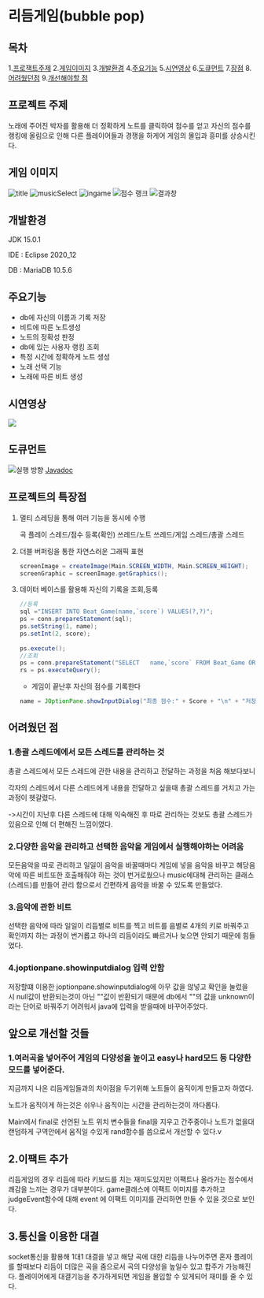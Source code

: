 
# 리듬게임(bubble pop)

## 목차
1.[프로잭트주제](https://github.com/lee2003121/bubblepop/blob/master/README.md#%ED%94%84%EB%A1%9C%EC%A0%9D%ED%8A%B8-%EC%A3%BC%EC%A0%9C)
2.[게임이미지](https://github.com/lee2003121/bubblepop/blob/master/README.md#%EA%B2%8C%EC%9E%84-%EC%9D%B4%EB%AF%B8%EC%A7%80)
3.[개발환경](https://github.com/lee2003121/bubblepop/blob/master/README.md#%ED%94%84%EB%A1%9C%EC%A0%9D%ED%8A%B8-%EC%A3%BC%EC%A0%9C)
4.[주요기능](https://github.com/lee2003121/bubblepop/blob/master/README.md#%ED%94%84%EB%A1%9C%EC%A0%9D%ED%8A%B8-%EC%A3%BC%EC%A0%9C)
5.[시연영상](https://github.com/lee2003121/bubblepop/blob/master/README.md#%ED%94%84%EB%A1%9C%EC%A0%9D%ED%8A%B8-%EC%A3%BC%EC%A0%9C)
6.[도큐먼트](https://github.com/lee2003121/bubblepop/blob/master/README.md#%ED%94%84%EB%A1%9C%EC%A0%9D%ED%8A%B8-%EC%A3%BC%EC%A0%9C)
7.[장점](https://github.com/lee2003121/bubblepop/blob/master/README.md#%ED%94%84%EB%A1%9C%EC%A0%9D%ED%8A%B8-%EC%A3%BC%EC%A0%9C)
8.[어려웠던점](https://github.com/lee2003121/bubblepop/blob/master/README.md#%ED%94%84%EB%A1%9C%EC%A0%9D%ED%8A%B8-%EC%A3%BC%EC%A0%9C)
9.[개선해야할 점](https://github.com/lee2003121/bubblepop/blob/master/README.md#%ED%94%84%EB%A1%9C%EC%A0%9D%ED%8A%B8-%EC%A3%BC%EC%A0%9C)
## 프로젝트 주제

노래에 주어진 박자를 활용해 더 정확하게 노트를 클릭하여 점수를 얻고 자신의 점수를 랭킹에 올림으로 인해 다른 플레이어들과 경쟁을 하게어 게임의 몰입과 흥미를 상승시킨다.

## 게임 이미지
![title](https://user-images.githubusercontent.com/60810332/119941229-49103f80-bfcb-11eb-982c-025464accacd.png)
![musicSelect](https://user-images.githubusercontent.com/60810332/119941233-4a416c80-bfcb-11eb-878f-efa90b06ded4.png)
![ingame](https://user-images.githubusercontent.com/60810332/119941238-4ada0300-bfcb-11eb-8d3d-f5d4b348dba0.png)
![점수 랭크](https://user-images.githubusercontent.com/60810332/119941240-4b729980-bfcb-11eb-908a-552f36f80de1.png)
![결과창](https://user-images.githubusercontent.com/60810332/119941242-4c0b3000-bfcb-11eb-9029-4ca700808107.png)


## 개발환경

JDK 15.0.1

IDE : Eclipse 2020_12

DB :  MariaDB 10.5.6


## 주요기능

- db에 자신의 이름과 기록 저장
- 비트에 따른 노트생성
- 노트의 정확성 판정
- db에 있는 사용자 랭킹 조회
- 특정 시간에 정확하게 노트 생성
- 노래 선택 기능
- 노래에 따른 비트 생성

## 시연영상

<div>
	<a href=https://youtu.be/PymbmaYfkkQ"><image src ="https://user-images.githubusercontent.com/60810332/119941229-49103f80-bfcb-11eb-982c-025464accacd.png")
"></a>

</div>

## 도큐먼트
![실행 방향](https://user-images.githubusercontent.com/60810332/119940595-655fac80-bfca-11eb-8faa-957d094daf72.png)
[Javadoc](https://lee2003121.github.io/bubblepop/Beatgame3/doc/index.html)

## 프로젝트의 특장점

1. 멀티 스레딩을 통해 여러 기능을 동시에 수행

   곡 플레이 스레드/점수 등록(확인) 쓰레드/노트 쓰레드/게임 스레드/총괄 스레드

2. 더블 버퍼링을 통한 자연스러운 그래픽 표현

   ```java
   screenImage = createImage(Main.SCREEN_WIDTH, Main.SCREEN_HEIGHT);
   screenGraphic = screenImage.getGraphics();
   ```

3. 데이터 베이스를 활용해 자신의 기록을 조회,등록 

   ```java
   //등록
   sql ="INSERT INTO Beat_Game(name,`score`) VALUES(?,?)";
   ps = conn.prepareStatement(sql);
   ps.setString(1, name);
   ps.setInt(2, score);
   			
   ps.execute();
   //조회
   ps = conn.prepareStatement("SELECT 	name,`score` FROM Beat_Game ORDER BY `score` DESC");		
   rs = ps.executeQuery();
   ```

   - 게임이 끝난후 자신의 점수를 기록한다

   ```java
   name = JOptionPane.showInputDialog("최종 점수:" + Score + "\n" + "저장하실 이름을 입력하세요","unknown");
   ```

   



## 어려웠던 점

### 1.총괄 스레드에에서 모든 스레드를 관리하는 것

총괄 스레드에서 모든 스레드에 관한 내용을 관리하고 전달하는 과정을 처음 해보다보니 

각자의 스레드에서 다른 스레드에게 내용을 전달하고 싶을때 총괄 스레드를 거치고 가는 과정이 헷갈렸다.

->시간이 지난후 다른 스레드에 대해 익숙해진 후 따로 관리하는 것보도 총괄 스레드가 있음으로 인해 더 편해진 느낌이였다.

### 2.다양한 음악을 관리하고 선택한 음악을 게임에서 실행해야하는 어려움

모든음악을 따로 관리하고 일일이 음악을 바꿀때마다 게임에 넣을 음악을 바꾸고 해당음악에 따른 비트또한 호출해줘야 하는 것이 번거로웠으나 music에대해 관리하는 클래스(스레드)를 만들어 관리 함으로서 간편하게 음악을 바꿀 수 있도록 만들었다.

### 3.음악에 관한 비트

선택한 음악에 따라 일일이 리듬별로 비트를 찍고 비트를 음별로 4개의 키로 바꿔주고 확인까지 하는 과정이 번거롭고 하나의 리듬이라도 빠르거나 늦으면 안되기 때문에 힘들었다.

### 4.joptionpane.showinputdialog 입력 안함

저장할떄 이용한 joptionpane.showinputdialog에 아무 값을 않넣고 확인을 눌렀을 시 null값이 반환되는것이 아닌 ""값이 반환되기 때문에 db에서 ""의 값을 unknown이라는 단어로 바꿔주기 어려워서 java에 입력을 받을때에 바꾸어주었다.

## 앞으로 개선할 것들

### 1.여러곡을 넣어주어 게임의 다양성을 높이고 easy나 hard모드 등 다양한 모드를 넣어준다.

지금까지 나온 리듬게임들과의 차이점을 두기위해 노트들이 움직이게 만들고자 하였다.

노트가 움직이게 하는것은 쉬우나 움직이는 시간을 관리하는것이 까다롭다.

Main에서 final로 선언된 노트 위치 변수들을  final을 지우고 간주중이나 노트가 없을대 랜덤하게 구역안에서 움직일 수있게 rand함수를 씀으로서 개선할 수 있다.v



## 2.이팩트 추가

 리듬게임의 경우 리듬에 따라 키보드를 치는 재미도있지만 이팩트나 올라가는 점수에서 쾌감을 느끼는 경우가 대부분이다. 
game클래스에 이팩트 이미지를 추가하고 judgeEvent함수에 대해 event 에 이팩트 이미지를  관리하면 만들 수 있을 것으로 보인다.

## 3.통신을 이용한 대결

socket통신을 활용해 1대1 대결을 넣고 해당 곡에 대한 리듬을 나누어주면 혼자 플레이를 할때보다 리듬이 더많은 곡을 줌으로서 곡의 다양성을 높일수 있고 합주가 가능해진다.
플레이어에게 대결기능을 추가하게되면 게임을 몰입할 수 있게되어 재미를 줄 수 있다.




